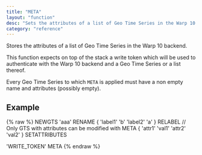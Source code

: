 ```yaml
---
title: "META"
layout: "function"
desc: "Sets the attributes of a list of Geo Time Series in the Warp 10 backend."
category: "reference"
---
```

 
Stores the attributes of a list of Geo Time Series in the Warp 10 backend.

This function expects on top of the stack a write token which will be used to authenticate with the Warp 10 backend and a Geo Time Series or a list thereof.

Every Geo Time Series to which `META` is applied must have a non empty name and attributes (possibly empty).

## Example ##

{% raw %}
<warp10-warpscript-widget backend="{{backend}}"  exec-endpoint="{{execEndpoint}}">NEWGTS
'aaa' RENAME
{ 'label1' 'b' 'label2' 'a' } RELABEL
// Only GTS with attributes can be modified with META
{ 'attr1' 'val1' 'attr2' 'val2' } SETATTRIBUTES

'WRITE_TOKEN'
META
</warp10-warpscript-widget>
{% endraw %}    


